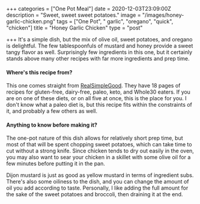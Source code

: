 +++
categories = ["One Pot Meal"]
date = 2020-12-03T23:09:00Z
description = "Sweet, sweet sweet potatoes."
image = "/images/honey-garlic-chicken.png"
tags = ["One Pot", " garlic", "oregano", "quick", "chicken"]
title = "Honey Garlic Chicken"
type = "post"

+++
It's a simple dish, but the mix of olive oil, sweet potatoes, and oregano is delightful. The few tablespoonfuls of mustard and honey provide a sweet tangy flavor as well. Surprisingly few ingredients in this one, but it certainly stands above many other recipes with far more ingredients and prep time.

#### Where's this recipe from?

This one comes straight from [RealSimpleGood](https://realsimplegood.com/one-pan-honey-garlic-chicken/ "RSG"). They have 18 pages of recipes for gluten-free, dairy-free, paleo, keto, and Whole30 eaters. If you are on one of these diets, or on all five at once, this is the place for you. I don't know what a paleo diet is, but this recipe fits within the constraints of it, and probably a few others as well.

#### Anything to know before making it?

The one-pot nature of this dish allows for relatively short prep time, but most of that will be spent chopping sweet potatoes, which can take time to cut without a strong knife. Since chicken tends to dry out easily in the oven, you may also want to sear your chicken in a skillet with some olive oil for a few minutes before putting it in the pan.

Dijon mustard is just as good as yellow mustard in terms of ingredient subs. There's also some oiliness to the dish, and you can change the amount of oil you add according to taste. Personally, I like adding the full amount for the sake of the sweet potatoes and broccoli, then draining it at the end.